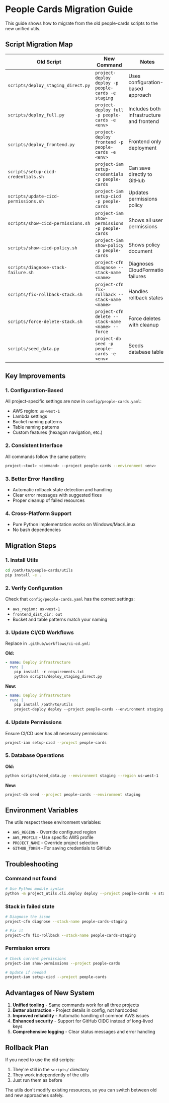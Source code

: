 # People Cards Migration Guide

This guide shows how to migrate from the old people-cards scripts to the new unified utils.

## Script Migration Map

| Old Script | New Command | Notes |
|------------|-------------|-------|
| `scripts/deploy_staging_direct.py` | `project-deploy deploy -p people-cards -e staging` | Uses configuration-based approach |
| `scripts/deploy_full.py` | `project-deploy full -p people-cards -e <env>` | Includes both infrastructure and frontend |
| `scripts/deploy_frontend.py` | `project-deploy frontend -p people-cards -e <env>` | Frontend only deployment |
| `scripts/setup-cicd-credentials.sh` | `project-iam setup-credentials -p people-cards` | Can save directly to GitHub |
| `scripts/update-cicd-permissions.sh` | `project-iam setup-cicd -p people-cards` | Updates permissions policy |
| `scripts/show-cicd-permissions.sh` | `project-iam show-permissions -p people-cards` | Shows all user permissions |
| `scripts/show-cicd-policy.sh` | `project-iam show-policy -p people-cards` | Shows policy document |
| `scripts/diagnose-stack-failure.sh` | `project-cfn diagnose --stack-name <name>` | Diagnoses CloudFormation failures |
| `scripts/fix-rollback-stack.sh` | `project-cfn fix-rollback --stack-name <name>` | Handles rollback states |
| `scripts/force-delete-stack.sh` | `project-cfn delete --stack-name <name> --force` | Force deletes with cleanup |
| `scripts/seed_data.py` | `project-db seed -p people-cards -e <env>` | Seeds database tables |

## Key Improvements

### 1. Configuration-Based
All project-specific settings are now in `config/people-cards.yaml`:
- AWS region: `us-west-1`
- Lambda settings
- Bucket naming patterns
- Table naming patterns
- Custom features (hexagon navigation, etc.)

### 2. Consistent Interface
All commands follow the same pattern:
```bash
project-<tool> <command> --project people-cards --environment <env>
```

### 3. Better Error Handling
- Automatic rollback state detection and handling
- Clear error messages with suggested fixes
- Proper cleanup of failed resources

### 4. Cross-Platform Support
- Pure Python implementation works on Windows/Mac/Linux
- No bash dependencies

## Migration Steps

### 1. Install Utils
```bash
cd /path/to/people-cards/utils
pip install -e .
```

### 2. Verify Configuration
Check that `config/people-cards.yaml` has the correct settings:
- `aws_region: us-west-1`
- `frontend_dist_dir: out`
- Bucket and table patterns match your naming

### 3. Update CI/CD Workflows

Replace in `.github/workflows/ci-cd.yml`:

**Old:**
```yaml
- name: Deploy infrastructure
  run: |
    pip install -r requirements.txt
    python scripts/deploy_staging_direct.py
```

**New:**
```yaml
- name: Deploy infrastructure
  run: |
    pip install /path/to/utils
    project-deploy deploy --project people-cards --environment staging
```

### 4. Update Permissions
Ensure CI/CD user has all necessary permissions:
```bash
project-iam setup-cicd --project people-cards
```

### 5. Database Operations

**Old:**
```bash
python scripts/seed_data.py --environment staging --region us-west-1
```

**New:**
```bash
project-db seed --project people-cards --environment staging
```

## Environment Variables

The utils respect these environment variables:
- `AWS_REGION` - Override configured region
- `AWS_PROFILE` - Use specific AWS profile
- `PROJECT_NAME` - Override project selection
- `GITHUB_TOKEN` - For saving credentials to GitHub

## Troubleshooting

### Command not found
```bash
# Use Python module syntax
python -m project_utils.cli.deploy deploy --project people-cards -e staging
```

### Stack in failed state
```bash
# Diagnose the issue
project-cfn diagnose --stack-name people-cards-staging

# Fix it
project-cfn fix-rollback --stack-name people-cards-staging
```

### Permission errors
```bash
# Check current permissions
project-iam show-permissions --project people-cards

# Update if needed
project-iam setup-cicd --project people-cards
```

## Advantages of New System

1. **Unified tooling** - Same commands work for all three projects
2. **Better abstraction** - Project details in config, not hardcoded
3. **Improved reliability** - Automatic handling of common AWS issues
4. **Enhanced security** - Support for GitHub OIDC instead of long-lived keys
5. **Comprehensive logging** - Clear status messages and error handling

## Rollback Plan

If you need to use the old scripts:
1. They're still in the `scripts/` directory
2. They work independently of the utils
3. Just run them as before

The utils don't modify existing resources, so you can switch between old and new approaches safely.